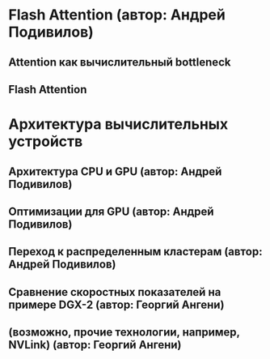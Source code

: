 # Flash Attention (автор: Андрей Подивилов)

## Attention как вычислительный bottleneck

## Flash Attention

# Архитектура вычислительных устройств

## Архитектура CPU и GPU (автор: Андрей Подивилов)

## Оптимизации для GPU (автор: Андрей Подивилов)

## Переход к распределенным кластерам (автор: Андрей Подивилов)

## Сравнение скоростных показателей на примере DGX-2 (автор: Георгий Ангени)

## (возможно, прочие технологии, например, NVLink) (автор: Георгий Ангени)
